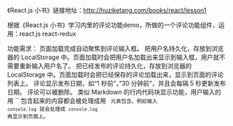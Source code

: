 《React.js 小书》链接地址：http://huziketang.com/books/react/lesson1

根据《React.js 小书》学习内里的评论功能demo，所做的一个评论功能组件，运用：react.js react-redux

功能需求：
页面加载完成自动聚焦到评论输入框。
把用户名持久化，存放到浏览器的 LocalStorage 中。页面加载时会把用户名加载出来显示到输入框，用户就不需要重新输入用户名了。
把已经发布的评论持久化，存放到浏览器的 LocalStorage 中。页面加载时会把已经保存的评论加载出来，显示到页面的评论列表上。
评论显示发布日期，如“1 秒前”，”30 分钟前”，并且会每隔 5 秒更新发布日期。
评论可以被删除。
类似 Markdown 的行内代码块显示功能，用户输入的用 `` 包含起来的内容都会被处理成用 <code> 元素包含。例如输入 `console.log` 就会处理成 <code>console.log</code> 再显示到页面上。
